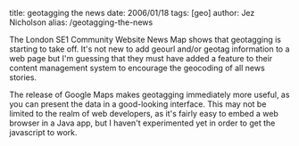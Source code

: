 title: geotagging the news
date: 2006/01/18
tags: [geo]
author: Jez Nicholson
alias: /geotagging-the-news

The London SE1 Community Website News Map shows that geotagging is starting to take off. It's not new to add geourl and/or geotag information to a web page but I'm guessing that they must have added a feature to their content management system to encourage the geocoding of all news stories.

The release of Google Maps makes geotagging immediately more useful, as you can present the data in a good-looking interface. This may not be limited to the realm of web developers, as it's fairly easy to embed a web browser in a Java app, but I haven't experimented yet in order to get the javascript to work.
